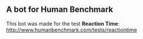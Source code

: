 ## A bot for Human Benchmark
This bot was made for the test **Reaction Time**: http://www.humanbenchmark.com/tests/reactiontime
